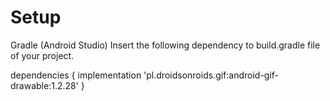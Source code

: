# Setup
Gradle (Android Studio)
Insert the following dependency to build.gradle file of your project.

dependencies {
    implementation 'pl.droidsonroids.gif:android-gif-drawable:1.2.28'
}
